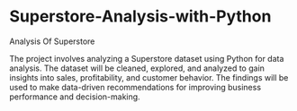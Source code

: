# Superstore-Analysis-with-Python
Analysis Of Superstore

The project involves analyzing a Superstore dataset using Python for data analysis. The dataset will be cleaned, explored, and analyzed to gain insights into sales, profitability, and customer behavior. The findings will be used to make data-driven recommendations for improving business performance and decision-making.

